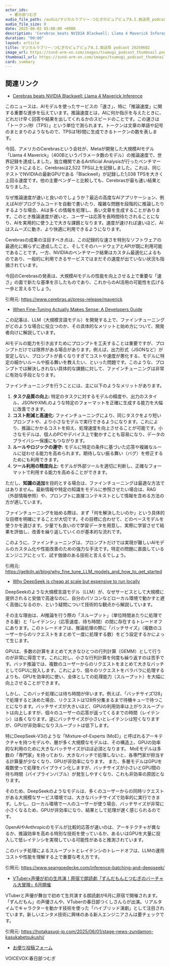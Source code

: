 ```yaml
---
actor_ids:
  - 春日部つむぎ
audio_file_path: /audio/マジカルラブリー☆つむぎのピュアピュアA.I.放送局_podcast_20250602.mp3
audio_file_size: 0
date: 2025-06-02 05:00:00 +0900
description: 'Cerebras beats NVIDIA Blackwell: Llama 4 Maverick Inference、When Fine-Tuning Actually Makes Sense: A Developers Guide、Why DeepSeek is cheap at scale but expensive to run locally、VTuber×声優が初の生共演！原宿で朗読劇「ずんだもんとつむぎのバーチャル大冒険」6月開催'
duration: "00:00"
layout: article
title: マジカルラブリー☆つむぎのピュアピュアA.I.放送局 podcast 20250602
image_url: https://zund-arm-on.com/images/tsumugi_podcast_thumbnail.png
thumbnail_url: https://zund-arm-on.com/images/tsumugi_podcast_thumbnail.png
card: summary
---
```


## 関連リンク


- [Cerebras beats NVIDIA Blackwell: Llama 4 Maverick Inference](https://www.cerebras.ai/press-release/maverick)  


このニュースは、AIモデルを使ったサービスの「速さ」、特に「推論速度」に関する重要な進歩を伝えています。推論速度とは、AIに何か指示を与えたときに、どれだけ早く回答や結果を出してくれるかのスピードのことです。この速さは「トークン/秒（TPS）」という単位で測られます。トークンは文章の単語や記号のまとまりのようなもので、TPSは1秒間に生成できるトークンの数を表します。

今回、アメリカのCerebrasという会社が、Metaが開発した大規模AIモデル「Llama 4 Maverick」（400Bというパラメータ数のモデル）の推論速度で、世界記録を達成しました。独立機関であるArtificial Analysisが行ったベンチマークテストによると、Cerebrasは2,522 TPS以上を記録しました。これは、同じテストでNVIDIAの最新GPUである「Blackwell」が記録した1,038 TPSを大きく上回る速度です。他の主要ベンダーと比較しても、Cerebrasが最も速い結果となりました。

なぜ推論速度が速いと良いのでしょうか？最近の高度なAIアプリケーション、例えばAIがプログラムコードを自動で書いたり、複雑な問題を段階的に推論したりするような場合、AIは多くの情報を処理し、長い文章を生成することがあります。このとき推論速度が遅いと、ユーザーは応答を長時間待たされることになり、AIを実用的に使う上で大きな課題となります。速度が速ければ速いほど、AIはスムーズに動き、より快適に利用できるようになります。

Cerebrasの成果の注目すべき点は、この記録的な速さを特別なソフトウェアの最適化に頼らずに達成したこと、そしてそのハードウェアとAPIが既に利用可能であることです。一方、NVIDIAのベンチマーク結果はカスタム最適化によるものであり、一般的に利用できるサービスではまだその速度が出ていない状況も指摘されています。

今回のCerebrasの発表は、大規模AIモデルの性能を向上させる上で重要な「速さ」の面で新たな基準を示したものであり、これからのAI活用の可能性を広げる一歩と言えるでしょう。

引用元: https://www.cerebras.ai/press-release/maverick


- [When Fine-Tuning Actually Makes Sense: A Developers Guide](https://getkiln.ai/blog/why_fine_tune_LLM_models_and_how_to_get_started)  


この記事は、LLM（大規模言語モデル）を開発する上で、ファインチューニングがどのような場合に役立つのか、その具体的なメリットと始め方について、開発者向けに解説しています。

AIモデルの能力を引き出すためにプロンプトを工夫することは重要ですが、プロンプトだけでは限界がある場合があります。例えば、出力形式（JSONなど）が安定しない、プロンプトが長くなりすぎてコストや速度が悪化する、モデルに特定の細かいルールや振る舞いを教えたい、といった問題です。このような、プロンプトでは解決しきれない具体的な課題に対して、ファインチューニングは非常に有効な手段となります。

ファインチューニングを行うことには、主に以下のようなメリットがあります。

1.  **タスク品質の向上:** 特定のタスクに対するモデルの精度や、出力のスタイル、JSONやXMLのような特定のフォーマットを正確に生成する能力を大幅に改善できます。
2.  **コスト削減と高速化:** ファインチューニングにより、同じタスクをより短いプロンプトや、より小さなモデルで実行できるようになります。これにより、推論にかかるコストを抑え、処理速度を向上させることが可能です。小さなモデルは、個人のPCやデバイス上で動かすことも容易になり、データのプライバシー保護にもつながります。
3.  **ルールやロジックの遵守:** モデルに特定の条件に基づいた応答や複雑なルールに従わせる能力を高められます。期待しない振る舞い（バグ）を修正するためにも利用できます。
4.  **ツール利用の精度向上:** モデルが外部ツールを適切に判断し、正確なフォーマットで利用する能力を高めることができます。

ただし、**知識の追加**を目的とする場合は、ファインチューニングは最適な方法ではありません。最新情報や特定の知識をモデルに参照させたい場合は、RAG（外部情報参照）や、プロンプトに直接コンテキストとして情報を含める方法の方が適しています。

ファインチューニングを始める際は、まず「何を解決したいのか」という具体的な目標を明確にすることが大切です。その目標に合わせて、どのベースモデルを使うかを選びます。少量でも良いので学習データを用意し、実際に学習させて結果を評価し、改善を繰り返していくのが基本的な流れです。

このように、ファインチューニングは、プロンプトだけでは実現が難しいAIモデルのカスタム化や性能改善のための強力な手法です。特定の問題に直面しているエンジニアにとって、試す価値のある技術と言えるでしょう。

引用元: https://getkiln.ai/blog/why_fine_tune_LLM_models_and_how_to_get_started


- [Why DeepSeek is cheap at scale but expensive to run locally](https://www.seangoedecke.com/inference-batching-and-deepseek/)  


DeepSeekのような大規模言語モデル（LLM）が、なぜサービスとして大規模に提供されると安価で高速なのに、自分のパソコンなどローカル環境で動かすと遅く高価になるのか、という疑問について技術的な観点から解説しています。

その主な理由は、AI推論を行う際の「スループット」（単位時間あたりに処理できる量）と「レイテンシ」（応答速度、待ち時間）の間に存在するトレードオフにあります。このトレードオフは、推論処理の際に「バッチサイズ」（複数のユーザーからのリクエストをまとめて一度に処理する数）をどう設定するかによって生じます。

GPUは、多数の計算をまとめて大きなひとつの行列計算（GEMM）として行うのが非常に得意です。これに対し、小さな行列計算を何度も繰り返すのは苦手です。バッチ推論では、複数のユーザーからのリクエストをまとめて大きなバッチとしてGPUに投入します。これにより、個々のリクエストをバラバラに処理するよりも、GPUを効率的に使い、全体としての処理能力（スループット）を大幅に向上させることができます。

しかし、このバッチ処理には待ち時間が伴います。例えば、「バッチサイズ128」で処理すると決めた場合、リクエストは128件分集まるまで待機キューで待つことになります。バッチサイズが大きいほど、GPUの利用効率は上がりスループットは向上しますが、個々のユーザーの応答が返ってくるまでの時間（レイテンシ）は長くなります。逆にバッチサイズが小さいとレイテンシは短くなりますが、GPUが非効率になりスループットは低下します。

特にDeepSeek-V3のような「Mixture-of-Experts (MoE)」と呼ばれるアーキテクチャを持つモデルや、層が多く大規模なモデルは、その構造上、GPUの効率的な利用のために大きなバッチサイズがほぼ必須となります。
MoEモデルは多数の「専門家」を持っており、大きなバッチで処理しないと、各専門家が担当する計算量が少なくなり、GPUが非効率になります。
また、多層モデルはGPUを複数使って処理をパイプライン化しますが、バッチサイズが小さいとGPU間の待ち時間（パイプラインバブル）が発生しやすくなり、これも非効率の原因となります。

そのため、DeepSeekのようなモデルは、多くのユーザーからの同時リクエストがある大規模なサービス環境では、大きなバッチサイズで効率的に実行できます。しかし、ローカル環境で一人のユーザーが使う場合、バッチサイズが非常に小さくなるため、GPUが非効率になり、結果として処理が遅く感じられるのです。

OpenAIやAnthropicのモデルが比較的応答が速いのは、アーキテクチャが異なるか、推論効率を高める特別な技術を使っているか、あるいはGPUを大量に投入して低レイテンシを実現している可能性があると推測されています。

このバッチ処理によるスループットとレイテンシのトレードオフは、LLMの運用コストや性能を理解する上で重要な考え方です。

引用元: https://www.seangoedecke.com/inference-batching-and-deepseek/


- [VTuber×声優が初の生共演！原宿で朗読劇「ずんだもんとつむぎのバーチャル大冒険」6月開催](https://hotakasugi-jp.com/2025/06/01/stage-news-zundamon-kasukabetsukushi/)  


VTuberと声優が舞台で初めて生共演する朗読劇が6月に原宿で開催されます。「ずんだもん」の声優さんや、VTuberの春日部つくしさんらが出演。リアルタイムでキャラクターを動かす技術を使った「ハイブリッド演劇」として注目されています。新しいエンタメ技術に興味のある新人エンジニアさんは要チェックです。

引用元: https://hotakasugi-jp.com/2025/06/01/stage-news-zundamon-kasukabetsukushi/



- [お便り投稿フォーム](https://forms.gle/ffg4JTfqdiqK62qf9)

VOICEVOX:春日部つむぎ
